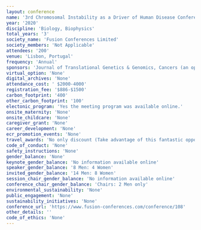 ```yaml
---
layout: conference 
name: '3rd Chromosomal Instability as a Driver of Human Disease Conference'
year: '2020'
discipline: 'Biology, Biophysics'
total_years: '3'
society_name: 'Fusion Conferences Limited'
society_members: 'Not Applicable'
attendees: '200'
venue: 'Lisbon, Portugal'
frequency: 'Annual'
sponsors: 'Journal of Translational Genetics & Genomics, Cancers (an open access journal by MDPI)'
virtual_option: 'None'
digital_archives: 'None'
attendance_cost: ' $2000-4000'
registration_fee: '$886-$1500'
carbon_footprint: '400'
other_carbon_footprint: '100'
electonic_program: 'Yes the meeting program was available online.'
onsite_maternity: 'None'
onsite_childcare: 'None'
caregiver_grant: 'None'
career_development: 'None'
ecr_promotion_events: 'None'
travel_awards: 'No only discount (Take advantage of this fantastic opportunity for students! Register an academic at the earlybird rate and bring a student for only €820. Unfortunately, Postdocs are not eligible for this offer.)'
code_of_conduct: 'None'
safety_instructions: 'None'
gender_balance: 'None'
keynote_gender_balance: 'No information available online'
speaker_gender_balance: '8 Men: 4 Women'
invited_gender_balance: '14 Men: 8 Women'
session_chair_gender_balance: 'No information available online'
conference_chair_gender_balance: 'Chairs: 2 Men only'
environmental_sustainability: 'None'
public_engagement: 'None'
sustainability_initiatives: 'None'
conference_url: 'https://www.fusion-conferences.com/conference/108'
other_details: ''
code_of_ethics: 'None'
---
```


